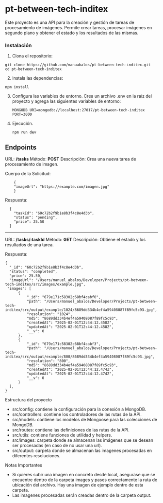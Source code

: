 # pt-between-tech-inditex

Este proyecto es una API para la creación y gestión de tareas de procesamiento de imágenes. Permite crear tareas, procesar imágenes en segundo plano y obtener el estado y los resultados de las mismas.

### Instalación

1. Clona el repositorio:
  ```
  git clone https://github.com/manuabalos/pt-between-tech-inditex.git
  cd pt-between-tech-inditex
  ```

2. Instala las dependencias:

  ```
  npm install
  ```

3. Configura las variables de entorno. Crea un archivo .env en la raíz del proyecto y agrega las siguientes variables de entorno:

    ```
    MONGODB_URI=mongodb://localhost:27017/pt-between-tech-inditex
    PORT=3000
    ```
4. Ejecución.

    ```
    npm run dev
    ```

## Endpoints
URL: **/tasks**
Método: **POST**
Descripción: Crea una nueva tarea de procesamiento de imagen.

Cuerpo de la Solicitud:
```
    {
    "imageUrl": "https://example.com/imagen.jpg"
    }
```
Respuesta:
```
  {
    "taskId": "60c72b2f9b1e8b3f4c8e4d3b",
    "status": "pending",
    "price": 25.50
  }
```
------------
URL: **/tasks/:taskId**
Método: **GET**
Descripción: Obtiene el estado y los resultados de una tarea.

Respuesta:
  ```
  {
    "_id": "60c72b2f9b1e8b3f4c8e4d3b",
    "status": "completed",
    "price": 25.50,
    "imageUrl": "/Users/manuel_abalos/Developer/Projects/pt-between-tech-inditex/src/images/example.jpg",
   "images": [
        {
            "_id": "679e171c58302c68bf4cabf0",
            "path": "/Users/manuel_abalos/Developer/Projects/pt-between-tech-inditex/src/output/example/1024/8689dd334b4ef4a59408087f89fc5c93.jpg",
            "resolution": "1024",
            "md5": "8689dd334b4ef4a59408087f89fc5c93",
            "createdAt": "2025-02-01T12:44:12.458Z",
            "updatedAt": "2025-02-01T12:44:12.458Z",
            "__v": 0
        },
        {
            "_id": "679e171c58302c68bf4cabf3",
            "path": "/Users/manuel_abalos/Developer/Projects/pt-between-tech-inditex/src/output/example/800/8689dd334b4ef4a59408087f89fc5c93.jpg",
            "resolution": "800",
            "md5": "8689dd334b4ef4a59408087f89fc5c93",
            "createdAt": "2025-02-01T12:44:12.474Z",
            "updatedAt": "2025-02-01T12:44:12.474Z",
            "__v": 0
        }
    ],
  }
  ```

Estructura del proyecto
>
- src/config: contiene la configuración para la conexión a MongoDB.
- src/controllers: contiene los controladores de las rutas de la API.
- src/models: contiene los modelos de Mongoose para las colecciones de MongoDB.
- src/routes: contiene las definiciones de las rutas de la API.
- src/utils: contiene funciones de utilidad y helpers.
- src/images: carpeta donde se almacenan las imágenes que se desean ser procesadas (en caso de no usar una url).
- src/output: carpeta donde se almacenan las imagenes procesadas en diferentes resoluciones.

Notas Importantes
> 
- Si quieres subir una imagen en concreto desde local, asegurase que se encuentre dentro de la carpeta images y pases correctamente la ruta de ubicación del archivo. Hay una imagen de ejemplo dentro de esta carpeta.
- Las imagenes procesadas serán creadas dentro de la carpeta output.